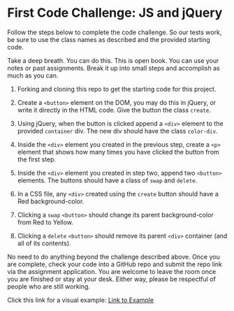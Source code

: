 # First Code Challenge: JS and jQuery

Follow the steps below to complete the code challenge. So our tests work, be sure to use the class names as described and the provided starting code.

Take a deep breath. You can do this. This is open book. You can use your notes or past assignments. Break it up into small steps and accomplish as much as you can.

1. Forking and cloning this repo to get the starting code for this project. 

2. Create a `<button>` element on the DOM, you may do this in jQuery, or write it directly in the HTML code. Give the button the class `create`.

3. Using jQuery, when the button is clicked append a `<div>` element to the provided `container` div. The new div should have the class `color-div`.

4. Inside the `<div>` element you created in the previous step, create a `<p>` element that shows how many times you have clicked the button from the first step.

5. Inside the `<div>` element you created in step two, append two `<button>` elements. The buttons should have a class of `swap` and `delete`.

6. In a CSS file, any `<div>` created using the `create` button should have a Red background-color.

7. Clicking a `swap` `<button>` should change its parent background-color from Red to Yellow.

8. Clicking a `delete` `<button>` should remove its parent `<div>` container (and all of its contents).

No need to do anything beyond the challenge described above. Once you are complete, check your code into a GitHub repo and submit the repo link via the assignment application. You are welcome to leave the room once you are finished or stay at your desk. Either way, please be respectful of people who are still working.

Click this link for a visual example: 
[Link to Example](https://media.giphy.com/media/3ohzdZKPnR7PFXbzsQ/source.gif)
